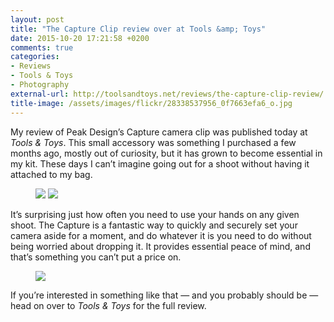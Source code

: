 ```yaml
---
layout: post
title: "The Capture Clip review over at Tools &amp; Toys"
date: 2015-10-20 17:21:58 +0200
comments: true
categories: 
- Reviews
- Tools & Toys
- Photography
external-url: http://toolsandtoys.net/reviews/the-capture-clip-review/
title-image: /assets/images/flickr/28338537956_0f7663efa6_o.jpg
---
```


My review of Peak Design’s Capture camera clip was published today at _Tools & Toys_. This small accessory was something I purchased a few months ago, mostly out of curiosity, but it has grown to become essential in my kit. These days I can’t imagine going out for a shoot without having it attached to my bag.

<figure class="full-width">
	<img src="/assets/images/flickr/21712335764_2e7c7d7bb9_o.jpg"/>
	<img src="/assets/images/flickr/22345693641_2dfba78a2b_o.jpg"/>
</figure>

It’s surprising just how often you need to use your hands on any given shoot. The Capture is a fantastic way to quickly and securely set your camera aside for a moment, and do whatever it is you need to do without being worried about dropping it. It provides essential peace of mind, and that’s something you can’t put a price on.

<figure class="full-width"><img src="/assets/images/flickr/22345703921_711be45a17_o.jpg"/></figure>

If you’re interested in something like that — and you probably should be — head on over to _Tools & Toys_ for the full review.